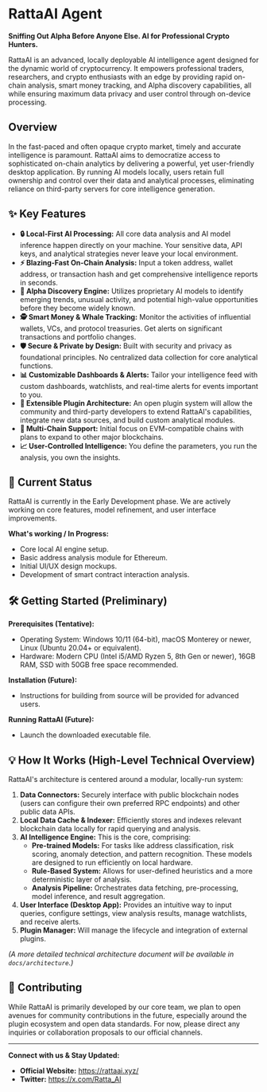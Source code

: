 # RattaAI Agent

**Sniffing Out Alpha Before Anyone Else. AI for Professional Crypto Hunters.**

RattaAI is an advanced, locally deployable AI intelligence agent designed for the dynamic world of cryptocurrency. It empowers professional traders, researchers, and crypto enthusiasts with an edge by providing rapid on-chain analysis, smart money tracking, and Alpha discovery capabilities, all while ensuring maximum data privacy and user control through on-device processing.

## Overview

In the fast-paced and often opaque crypto market, timely and accurate intelligence is paramount. RattaAI aims to democratize access to sophisticated on-chain analytics by delivering a powerful, yet user-friendly desktop application. By running AI models locally, users retain full ownership and control over their data and analytical processes, eliminating reliance on third-party servers for core intelligence generation.

## ✨ Key Features

*   **🔒 Local-First AI Processing:** All core data analysis and AI model inference happen directly on your machine. Your sensitive data, API keys, and analytical strategies never leave your local environment.
*   **⚡ Blazing-Fast On-Chain Analysis:** Input a token address, wallet address, or transaction hash and get comprehensive intelligence reports in seconds.
*   **🎯 Alpha Discovery Engine:** Utilizes proprietary AI models to identify emerging trends, unusual activity, and potential high-value opportunities before they become widely known.
*   **🕵️ Smart Money & Whale Tracking:** Monitor the activities of influential wallets, VCs, and protocol treasuries. Get alerts on significant transactions and portfolio changes.
*   **🛡️ Secure & Private by Design:** Built with security and privacy as foundational principles. No centralized data collection for core analytical functions.
*   **📊 Customizable Dashboards & Alerts:** Tailor your intelligence feed with custom dashboards, watchlists, and real-time alerts for events important to you.
*   **🔌 Extensible Plugin Architecture:** An open plugin system will allow the community and third-party developers to extend RattaAI's capabilities, integrate new data sources, and build custom analytical modules.
*   **🔗 Multi-Chain Support:** Initial focus on EVM-compatible chains with plans to expand to other major blockchains.
*   **📈 User-Controlled Intelligence:** You define the parameters, you run the analysis, you own the insights.

## 🚀 Current Status

RattaAI is currently in the Early Development phase. We are actively working on core features, model refinement, and user interface improvements.

**What's working / In Progress:**
*   Core local AI engine setup.
*   Basic address analysis module for Ethereum.
*   Initial UI/UX design mockups.
*   Development of smart contract interaction analysis.

## 🛠️ Getting Started (Preliminary)

**Prerequisites (Tentative):**
*   Operating System: Windows 10/11 (64-bit), macOS Monterey or newer, Linux (Ubuntu 20.04+ or equivalent).
*   Hardware: Modern CPU (Intel i5/AMD Ryzen 5, 8th Gen or newer), 16GB RAM, SSD with 50GB free space recommended.

**Installation (Future):**
*   Instructions for building from source will be provided for advanced users.

**Running RattaAI (Future):**
*   Launch the downloaded executable file.

## 💡 How It Works (High-Level Technical Overview)

RattaAI's architecture is centered around a modular, locally-run system:

1.  **Data Connectors:** Securely interface with public blockchain nodes (users can configure their own preferred RPC endpoints) and other public data APIs.
2.  **Local Data Cache & Indexer:** Efficiently stores and indexes relevant blockchain data locally for rapid querying and analysis.
3.  **AI Intelligence Engine:** This is the core, comprising:
    *   **Pre-trained Models:** For tasks like address classification, risk scoring, anomaly detection, and pattern recognition. These models are designed to run efficiently on local hardware.
    *   **Rule-Based System:** Allows for user-defined heuristics and a more deterministic layer of analysis.
    *   **Analysis Pipeline:** Orchestrates data fetching, pre-processing, model inference, and result aggregation.
4.  **User Interface (Desktop App):** Provides an intuitive way to input queries, configure settings, view analysis results, manage watchlists, and receive alerts.
5.  **Plugin Manager:** Will manage the lifecycle and integration of external plugins.

*(A more detailed technical architecture document will be available in `docs/architecture`.)*

## 🤝 Contributing

While RattaAI is primarily developed by our core team, we plan to open avenues for community contributions in the future, especially around the plugin ecosystem and open data standards. For now, please direct any inquiries or collaboration proposals to our official channels.

---

**Connect with us & Stay Updated:**
*   **Official Website:** https://rattaai.xyz/
*   **Twitter:** https://x.com/Ratta_AI
